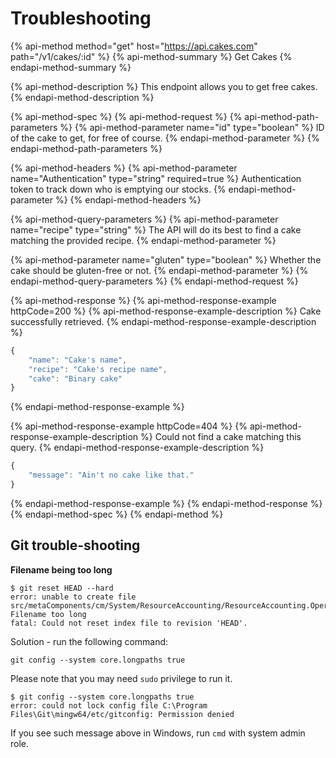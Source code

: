 # Troubleshooting

{% api-method method="get" host="https://api.cakes.com" path="/v1/cakes/:id" %}
{% api-method-summary %}
Get Cakes
{% endapi-method-summary %}

{% api-method-description %}
This endpoint allows you to get free cakes.
{% endapi-method-description %}

{% api-method-spec %}
{% api-method-request %}
{% api-method-path-parameters %}
{% api-method-parameter name="id" type="boolean" %}
ID of the cake to get, for free of course.
{% endapi-method-parameter %}
{% endapi-method-path-parameters %}

{% api-method-headers %}
{% api-method-parameter name="Authentication" type="string" required=true %}
Authentication token to track down who is emptying our stocks.
{% endapi-method-parameter %}
{% endapi-method-headers %}

{% api-method-query-parameters %}
{% api-method-parameter name="recipe" type="string" %}
The API will do its best to find a cake matching the provided recipe.
{% endapi-method-parameter %}

{% api-method-parameter name="gluten" type="boolean" %}
Whether the cake should be gluten-free or not.
{% endapi-method-parameter %}
{% endapi-method-query-parameters %}
{% endapi-method-request %}

{% api-method-response %}
{% api-method-response-example httpCode=200 %}
{% api-method-response-example-description %}
Cake successfully retrieved.
{% endapi-method-response-example-description %}

```javascript
{
    "name": "Cake's name",
    "recipe": "Cake's recipe name",
    "cake": "Binary cake"
}
```
{% endapi-method-response-example %}

{% api-method-response-example httpCode=404 %}
{% api-method-response-example-description %}
Could not find a cake matching this query.
{% endapi-method-response-example-description %}

```javascript
{
    "message": "Ain't no cake like that."
}
```
{% endapi-method-response-example %}
{% endapi-method-response %}
{% endapi-method-spec %}
{% endapi-method %}

## Git trouble-shooting

**Filename being too long**

```text
$ git reset HEAD --hard
error: unable to create file src/metaComponents/cm/System/ResourceAccounting/ResourceAccounting.Oper/ResourceAccounting.Oper.PartitionResource/ResourceAccountingOper.Oper.ResType/ResourceAccountingOperOper.Oper.Resources/ResourceAccountingOperOper.Oper.Resources.gen.tsx: Filename too long
fatal: Could not reset index file to revision 'HEAD'.
```

 Solution - run the following command:

```text
git config --system core.longpaths true
```

 Please note that you may need `sudo` privilege to run it.

```text
$ git config --system core.longpaths true
error: could not lock config file C:\Program Files\Git\mingw64/etc/gitconfig: Permission denied
```

 If you see such message above in Windows, run `cmd` with system admin role.

